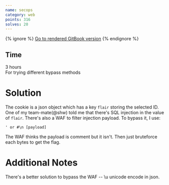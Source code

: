```yaml
---
name: secops
category: web
points: 316
solves: 20
---
```


{% ignore %}
[Go to rendered GitBook version](https://sasdf.cf/ctf/)
{% endignore %}


## Time
3 hours  
For trying different bypass methods

# Solution
The cookie is a json object which has a key `flair` storing the selected ID.
One of my team-mate(@shw) told me that there's SQL injection in the value of `flair`.
There's also a WAF to filter injection payload.
To bypass it, I use:
```
' or #\n [payload]
```
The WAF thinks the payload is comment but it isn't.
Then just bruteforce each bytes to get the flag.

# Additional Notes
There's a better solution to bypass the WAF -- \u unicode encode in json.

